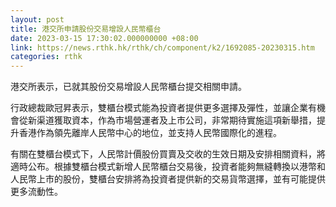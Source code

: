 ```yaml
---
layout: post
title: 港交所申請股份交易增設人民幣櫃台
date: 2023-03-15 17:30:02.000000000 +08:00
link: https://news.rthk.hk/rthk/ch/component/k2/1692085-20230315.htm
categories: rthk
---
```


港交所表示，已就其股份交易增設人民幣櫃台提交相關申請。

行政總裁歐冠昇表示，雙櫃台模式能為投資者提供更多選擇及彈性，並讓企業有機會從新渠道獲取資本，作為市場營運者及上市公司，非常期待實施這項新舉措，提升香港作為領先離岸人民幣中心的地位，並支持人民幣國際化的進程。

有關在雙櫃台模式下，人民幣計價股份買賣及交收的生效日期及安排相關資料，將適時公布。根據雙櫃台模式新增人民幣櫃台交易後，投資者能夠無縫轉換以港幣和人民幣上市的股份，雙櫃台安排將為投資者提供新的交易貨幣選擇，並有可能提供更多流動性。
